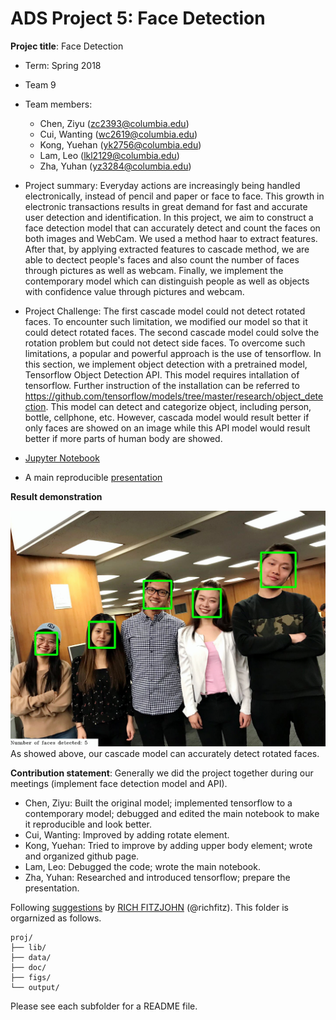 # ADS Project 5: Face Detection

**Projec title**: Face Detection

+ Term: Spring 2018
+ Team 9
+ Team members:
	+ Chen, Ziyu (zc2393@columbia.edu)
	+ Cui, Wanting (wc2619@columbia.edu)
	+ Kong, Yuehan (yk2756@columbia.edu)
	+ Lam, Leo (lkl2129@columbia.edu)
	+ Zha, Yuhan (yz3284@columbia.edu)
+ Project summary: Everyday actions are increasingly being handled electronically, instead of pencil and paper or face to face. This growth in electronic transactions results in great demand for fast and accurate user detection and identification. In this project, we aim to construct a face detection model that can accurately detect and count the faces on both images and WebCam. We used a method haar to extract features. After that, by applying extracted features to cascade method, we are able to dectect people's faces and also count the number of faces through pictures as well as webcam. Finally, we implement the contemporary model which can distinguish people as well as objects with confidence value through pictures and webcam.
+ Project Challenge: The first cascade model could not detect rotated faces. To encounter such limitation, we modified our model so that it could detect rotated faces. The second cascade model could solve the rotation problem but could not detect side faces. To overcome such limitations, a popular and powerful approach is the use of tensorflow. In this section, we implement object detection with a pretrained model, Tensorflow Object Detection API. This model requires intallation of tensorflow. Further instruction of the installation can be referred to https://github.com/tensorflow/models/tree/master/research/object_detection. This model can detect and categorize object, including person, bottle, cellphone, etc. However, cascada model would result better if only faces are showed on an image while this API model would result better if more parts of human body are showed. 

+ [Jupyter Notebook](doc/main.ipynb)
+ A main reproducible [presentation](https://rawgit.com/TZstatsADS/Spring2018-Project5-grp_9/master/doc/main.html)

**Result demonstration**

![image](figs/img.jpeg)
As showed above, our cascade model can accurately detect rotated faces.
	
**Contribution statement**: Generally we did the project together during our meetings (implement face detection model and API).
+ Chen, Ziyu: Built the original model; implemented tensorflow to a contemporary model; debugged and edited the main notebook to make it reproducible and look better.
+ Cui, Wanting: Improved by adding rotate element.  
+ Kong, Yuehan: Tried to improve by adding upper body element; wrote and organized github page.
+ Lam, Leo: Debugged the code; wrote the main notebook.
+ Zha, Yuhan: Researched and introduced tensorflow; prepare the presentation.

Following [suggestions](http://nicercode.github.io/blog/2013-04-05-projects/) by [RICH FITZJOHN](http://nicercode.github.io/about/#Team) (@richfitz). This folder is orgarnized as follows.

```
proj/
├── lib/
├── data/
├── doc/
├── figs/
└── output/
```

Please see each subfolder for a README file.
